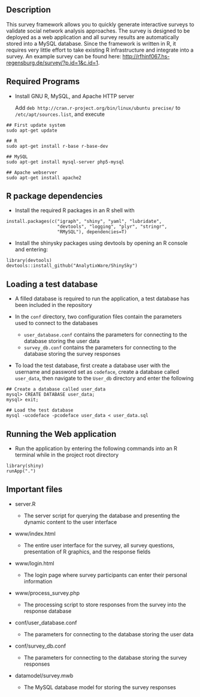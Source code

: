 ## Description
This survey framework allows you to quickly generate interactive surveys to validate social network analysis approaches.
The survey is designed to be deployed as a web application and all survey results are automatically stored into a MySQL database.
Since the framework is written in R, it requires very little effort to take existing R infrastructure and integrate into a survey.
An example survey can be found here: http://rfhinf067.hs-regensburg.de/survey/?p.id=1&c.id=1.

## Required Programs
* Install GNU R, MySQL, and Apache HTTP server

  Add `deb http://cran.r-project.org/bin/linux/ubuntu precise/`
  to `/etc/apt/sources.list`, and execute

```
## First update system
sudo apt-get update

## R
sudo apt-get install r-base r-base-dev

## MySQL
sudo apt-get install mysql-server php5-mysql

## Apache webserver
sudo apt-get install apache2        
```

## R package dependencies

* Install the required R packages in an R shell with
```
install.packages(c("igraph", "shiny", "yaml", "lubridate",
                   "devtools", "logging", "plyr", "stringr",
                   "RMySQL"), dependencies=T)
```
* Install the shinysky packages using devtools by opening an R console and entering:
```
library(devtools)
devtools::install_github("AnalytixWare/ShinySky")
```
## Loading a test database

* A filled database is required to run the application, a test database has been included in the repository

* In the `conf` directory, two configuration files contain the parameters used to connect to the databases
  * `user_database.conf` contains the parameters for connecting to the database storing the user data
  * `survey_db.conf` contains the parameters for connecting to the database storing the survey responses

* To load the test database, first create a database user with the username and password set as `codeface`,
create a database called `user_data`, then navigate to the `User_db` directory and enter the following
```     
## Create a database called user_data
mysql> CREATE DATABASE user_data;
mysql> exit;

## Load the test database
mysql -ucodeface -pcodeface user_data < user_data.sql
```
## Running the Web application

* Run the application by entering the following commands into an R terminal while in the project root directory
```
library(shiny)
runApp(".")
```

## Important files
* server.R
  * The server script for querying the database and presenting the dynamic content to the user interface

* www/index.html
  * The entire user interface for the survey, all survey questions, presentation of R graphics, and the response fields

* www/login.html
  * The login page where survey participants can enter their personal information

* www/process_survey.php
  * The processing script to store responses from the survey into the response database

* conf/user_database.conf 
  * The parameters for connecting to the database storing the user data
  
* conf/survey_db.conf 
  * The parameters for connecting to the database storing the survey responses

* datamodel/survey.mwb
  * The MySQL database model for storing the survey responses
